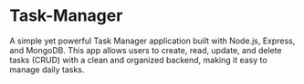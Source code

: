 # Task-Manager
A simple yet powerful Task Manager application built with Node.js, Express, and MongoDB. This app allows users to create, read, update, and delete tasks (CRUD) with a clean and organized backend, making it easy to manage daily tasks.